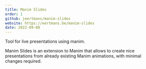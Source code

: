```yaml
---
title: Manim Slides
order: 1
github: jeertmans/manim-slides
website: https://eertmans.be/manim-slides
date: 2022-09-08
---
```


Tool for live presentations using manim.

<!--more-->

Manim Slides is an extension to Manim that allows to create nice presentations from already existing Manim animations, with minimal changes required.
